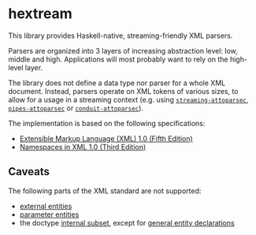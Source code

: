 # hextream

This library provides Haskell-native, streaming-friendly XML parsers.

Parsers are organized into 3 layers of increasing abstraction level: low, middle and high. Applications will most probably want to rely on the high-level layer.

The library does not define a data type nor parser for a whole XML document. Instead, parsers operate on XML tokens of various sizes, to allow for a usage in a streaming context (e.g. using [`streaming-attoparsec`](https://hackage.haskell.org/package/streaming-attoparsec), [`pipes-attoparsec`](https://hackage.haskell.org/package/pipes-attoparsec) or [`conduit-attoparsec`]()).

The implementation is based on the following specifications:
- [Extensible Markup Language (XML) 1.0 (Fifth Edition)](https://www.w3.org/TR/REC-xml/)
- [Namespaces in XML 1.0 (Third Edition)](https://www.w3.org/TR/xml-names/)


## Caveats

The following parts of the XML standard are not supported:
- [external entities](https://www.w3.org/TR/REC-xml/#sec-external-ent)
- [parameter entities](https://www.w3.org/TR/REC-xml/#dt-PE)
- the doctype [internal subset](https://www.w3.org/TR/REC-xml/#NT-intSubset), except for [general entity declarations](https://www.w3.org/TR/REC-xml/#NT-GEDecl)


